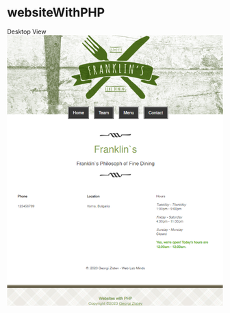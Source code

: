 # websiteWithPHP

<div>
  <label>Desktop View</label>
  <img src ="logo.png" alt="pic_LOGO" />
<div>
